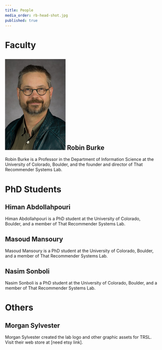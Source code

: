 ```yaml
---
title: People
media_order: rb-head-shot.jpg
published: true
---
```


# Faculty

## ![Robin Burke photo](rb-head-shot.jpg) Robin Burke
Robin Burke is a Professor in the Department of Information Science at the University of Colorado, Boulder, and the founder and director of That Recommender Systems Lab.

# PhD Students

## Himan Abdollahpouri
Himan Abdollahpouri is a PhD student at the University of Colorado, Boulder, and a member of That Recommender Systems Lab.

## Masoud Mansoury
Masoud Mansoury is a PhD student at the University of Colorado, Boulder, and a member of That Recommender Systems Lab.

## Nasim Sonboli
Nasim Sonboli is a PhD student at the University of Colorado, Boulder, and a member of That Recommender Systems Lab.

# Others

## Morgan Sylvester
Morgan Sylvester created the lab logo and other graphic assets for TRSL. Visit their web store at [need etsy link].
